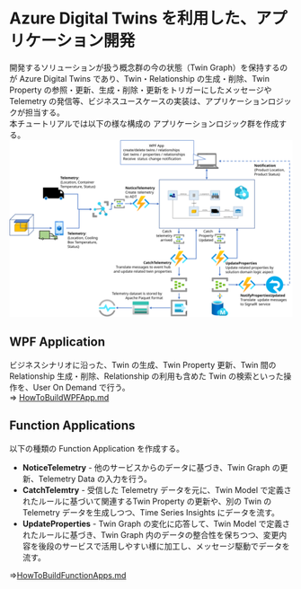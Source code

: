 # Azure Digital Twins を利用した、アプリケーション開発  
開発するソリューションが扱う概念群の今の状態（Twin Graph）を保持するのが Azure Digital Twins であり、Twin・Relationship の生成・削除、Twin Property の参照・更新、生成・削除・更新をトリガーにしたメッセージや Telemetry の発信等、ビジネスユースケースの実装は、アプリケーションロジックが担当する。  
本チュートリアルでは以下の様な構成の アプリケーションロジック群を作成する。  
![solution architecture](images/solution-architecture.svg)

## WPF Application  
ビジネスシナリオに沿った、Twin の生成、Twin Property 更新、Twin 間の Relationship 生成・削除、Relationship の利用も含めた Twin の検索といった操作を、User On Demand で行う。  
⇒ [HowToBuildWPFApp.md](./HowToBuildWPFApp.md) 

## Function Applications  
以下の種類の Function Application を作成する。  
- <b>NoticeTelemetry</b> - 他のサービスからのデータに基づき、Twin Graph の更新、Telemetry Data の入力を行う。   
- <b>CatchTelemtry</b> - 受信した Telemetry データを元に、Twin Model で定義されたルールに基づいて関連するTwin Property の更新や、別の Twin の Telemetry データを生成しつつ、Time Series Insights にデータを流す。    
- <b>UpdateProperties</b> - Twin Graph の変化に応答して、Twin Model で定義されたルールに基づき、Twin Graph 内のデータの整合性を保ちつつ、変更内容を後段のサービスで活用しやすい様に加工し、メッセージ駆動でデータを流す。  

⇒[HowToBuildFunctionApps.md](./HowToBuildFunctionApps.md)
